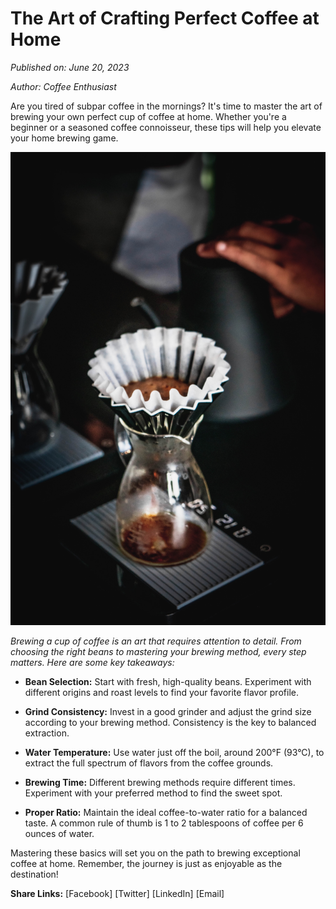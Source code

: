 # The Art of Crafting Perfect Coffee at Home 

*Published on: June 20, 2023*

*Author: Coffee Enthusiast*

Are you tired of subpar coffee in the mornings? It's time to master the art of brewing your own perfect cup of coffee at home. Whether you're a beginner or a seasoned coffee connoisseur, these tips will help you elevate your home brewing game.

![Brewing Coffee](../public/images/brewcoffee.jpg)

*Brewing a cup of coffee is an art that requires attention to detail. From choosing the right beans to mastering your brewing method, every step matters. Here are some key takeaways:*

- **Bean Selection:** Start with fresh, high-quality beans. Experiment with different origins and roast levels to find your favorite flavor profile.

- **Grind Consistency:** Invest in a good grinder and adjust the grind size according to your brewing method. Consistency is the key to balanced extraction.

- **Water Temperature:** Use water just off the boil, around 200°F (93°C), to extract the full spectrum of flavors from the coffee grounds.

- **Brewing Time:** Different brewing methods require different times. Experiment with your preferred method to find the sweet spot.

- **Proper Ratio:** Maintain the ideal coffee-to-water ratio for a balanced taste. A common rule of thumb is 1 to 2 tablespoons of coffee per 6 ounces of water.

Mastering these basics will set you on the path to brewing exceptional coffee at home. Remember, the journey is just as enjoyable as the destination!

**Share Links:** [Facebook] [Twitter] [LinkedIn] [Email]
